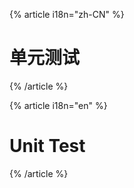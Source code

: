 {% article i18n="zh-CN" %}

# 单元测试

{% /article %}

{% article i18n="en" %}

# Unit Test

{% /article %}